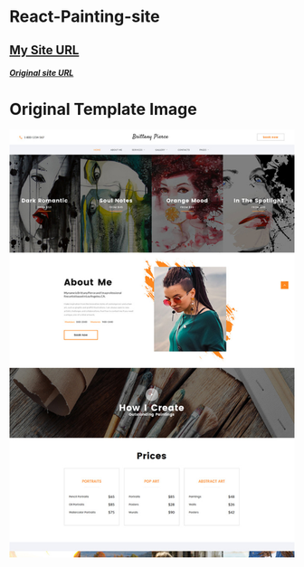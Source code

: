 # React-Painting-site

## [My Site URL](https://practical-kilby-cd0cae.netlify.com/)

##### [Original site URL](https://www.templatemonster.com/demo/67551.html)

# Original Template Image

![Template Image](./src/Original-image.jpg)
